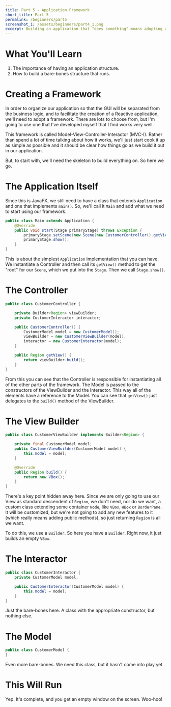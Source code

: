 ```yaml
---
title: Part 5 - Application Framework
short_title: Part 5
permalink: /beginners/part5
screenshot_1: /assets/beginners/part4_1.png
excerpt: Building an application that "does something" means adopting a framework that works well with JavaFX.  Here we build the skeleton of the Model-View-Controller-Interactor framework that we're going to use for our CRUD application.
---
```


# What You'll Learn

1. The importance of having an application structure.
1. How to build a bare-bones structure that runs.


# Creating a Framework

In order to organize our application so that the GUI will be separated from the business logic, and to facilitate the creation of a Reactive application, we'll need to adopt a framework.  There are lots to choose from, but I'm going to use one that I've developed myself that I find works very well.

This framework is called Model-View-Controller-Interactor (MVC-I).  Rather than spend a lot of time talking about how it works, we'll just start cook it up as simple as possible and it should be clear how things go as we build it out in our application.

But, to start with, we'll need the skeleton to build everything on.  So here we go.

# The Application Itself

Since this is JavaFX, we still need to have a class that extends `Application` and one that implements `main()`.  So, we'll call it `Main` and add what we need to start using our framework.

``` java
public class Main extends Application {
    @Override
    public void start(Stage primaryStage) throws Exception {
        primaryStage.setScene(new Scene(new CustomerController().getView()));
        primaryStage.show();
    }
}
```
This is about the simplest `Application` implementation that you can have.  We instantiate a Controller and then call its `getView()` method to get the "root" for our `Scene`, which we put into the `Stage`.  Then we call `Stage.show()`.

# The Controller

``` java
public class CustomerController {

    private Builder<Region> viewBuilder;
    private CustomerInteractor interactor;

    public CustomerController() {
        CustomerModel model = new CustomerModel();
        viewBuilder = new CustomerViewBuilder(model);
        interactor = new CustomerInteractor(model);
    }

    public Region getView() {
        return viewBuilder.build();
    }
}
```
From this you can see that the Controller is responsible for instantiating all of the other parts of the framework.  The Model is passed to the constructors of the ViewBuilder and the Interactor.  This way all of the elements have a reference to the Model.  You can see that `getView()` just delegates to the `build()` method of the ViewBuilder.


# The View Builder

``` java
public class CustomerViewBuilder implements Builder<Region> {

    private final CustomerModel model;
    public CustomerViewBuilder(CustomerModel model) {
        this.model = model;
    }

    @Override
    public Region build() {
        return new VBox();
    }
}
```
There's a key point hidden away here.  Since we are only going to use our View as standard descendent of `Region`, we don't need, nor do we want, a custom class extending some container `Node`, like `VBox`, `HBox` or `BorderPane`.  It will be customized, but we're not going to add any new features to it (which really means adding public methods), so just returning `Region` is all we want.  

To do this, we use a `Builder`.  So here you have a `Builder`.  Right now, it just builds an empty `VBox`.  

# The Interactor

``` java
public class CustomerInteractor {
    private CustomerModel model;

    public CustomerInteractor(CustomerModel model) {
        this.model = model;
    }
}
```
Just the bare-bones here.  A class with the appropriate constructor, but nothing else.

# The Model

``` java
public class CustomerModel {
}
```
Even more bare-bones.  We need this class, but it hasn't come into play yet.  

# This Will Run

Yep.  It's complete, and you get an empty window on the screen.  Woo-hoo!
